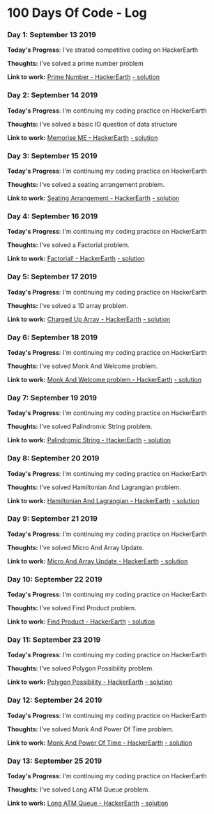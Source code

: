 # 100 Days Of Code - Log

### Day 1: September 13 2019

**Today's Progress**: I've strated competitive coding on HackerEarth

**Thoughts:** I've solved a prime number problem  

**Link to work:** [Prime Number - HackerEarth](https://www.hackerearth.com/practice/basic-programming/input-output/basics-of-input-output/practice-problems/algorithm/prime-number-8/) [- solution](https://github.com/skandishu/Coding/blob/master/hackerearth/basic%20of%20IO/prime_number.py)


### Day 2: September 14 2019

**Today's Progress**: I'm continuing my coding practice on HackerEarth

**Thoughts:** I've solved a basic IO question of data structure   

**Link to work:** [Memorise ME - HackerEarth](https://www.hackerearth.com/practice/data-structures/arrays/1-d/practice-problems/algorithm/memorise-me/) [- solution](https://github.com/skandishu/Coding/blob/master/hackerearth/basic%20of%20IO/IO_count_numbers.py)


### Day 3: September 15 2019

**Today's Progress**: I'm continuing my coding practice on HackerEarth

**Thoughts:** I've solved a seating arrangement problem.

**Link to work:** [Seating Arrangement - HackerEarth](https://www.hackerearth.com/practice/basic-programming/input-output/basics-of-input-output/practice-problems/algorithm/seating-arrangement-1/) [- solution](https://github.com/skandishu/Coding/blob/master/hackerearth/basic%20of%20IO/seating_arrangement.py)


### Day 4: September 16 2019

**Today's Progress**: I'm continuing my coding practice on HackerEarth

**Thoughts:** I've solved a Factorial problem.

**Link to work:** [Factorial! - HackerEarth](https://www.hackerearth.com/practice/basic-programming/input-output/basics-of-input-output/practice-problems/algorithm/find-factorial/) [- solution](https://github.com/skandishu/Coding/blob/master/hackerearth/basic%20of%20IO/factorial!.py)


### Day 5: September 17 2019

**Today's Progress**: I'm continuing my coding practice on HackerEarth

**Thoughts:** I've solved a 1D array problem.

**Link to work:** [Charged Up Array - HackerEarth](https://www.hackerearth.com/practice/data-structures/arrays/1-d/practice-problems/algorithm/charged-up-array-f35a5e23/) [- solution](https://github.com/skandishu/Coding/blob/master/hackerearth/Data%20Structure/charged_up_array.py)


### Day 6: September 18 2019

**Today's Progress**: I'm continuing my coding practice on HackerEarth

**Thoughts:** I've solved Monk And Welcome problem.

**Link to work:** [Monk And Welcome problem - HackerEarth](https://www.hackerearth.com/practice/data-structures/arrays/1-d/practice-problems/algorithm/monk-and-welcome-problem/) [- solution](https://github.com/skandishu/Coding/blob/master/hackerearth/basic%20of%20IO/monk_and_welcome_problem.py)


### Day 7: September 19 2019

**Today's Progress**: I'm continuing my coding practice on HackerEarth

**Thoughts:** I've solved Palindromic String problem.

**Link to work:** [Palindromic String - HackerEarth](https://www.hackerearth.com/practice/basic-programming/input-output/basics-of-input-output/practice-problems/algorithm/palindrome-check-2/) [- solution](https://github.com/skandishu/Coding/blob/master/hackerearth/basic%20of%20IO/palindromic_string.py)


### Day 8: September 20 2019

**Today's Progress**: I'm continuing my coding practice on HackerEarth

**Thoughts:** I've solved Hamiltonian And Lagrangian problem.

**Link to work:** [Hamiltonian And Lagrangian - HackerEarth](https://www.hackerearth.com/practice/data-structures/arrays/1-d/practice-problems/algorithm/hamiltonian-and-lagrangian/) [- solution](https://github.com/skandishu/Coding/blob/master/hackerearth/Data%20Structure/hamiltonian_and_lagrangian.py)


### Day 9: September 21 2019

**Today's Progress**: I'm continuing my coding practice on HackerEarth

**Thoughts:** I've solved  Micro And Array Update.

**Link to work:** [Micro And Array Update - HackerEarth](https://www.hackerearth.com/practice/data-structures/arrays/1-d/practice-problems/algorithm/micro-and-array-update/) [- solution](https://github.com/skandishu/Coding/blob/master/hackerearth/Data%20Structure/micro_and_array_update.py)


### Day 10: September 22 2019

**Today's Progress**: I'm continuing my coding practice on HackerEarth

**Thoughts:** I've solved  Find Product problem.

**Link to work:** [Find Product - HackerEarth](https://www.hackerearth.com/practice/basic-programming/input-output/basics-of-input-output/practice-problems/algorithm/find-product/) [- solution](https://github.com/skandishu/Coding/blob/master/hackerearth/basic%20of%20IO/find_product.py)


### Day 11: September 23 2019

**Today's Progress**: I'm continuing my coding practice on HackerEarth

**Thoughts:** I've solved  Polygon Possibility problem.

**Link to work:** [Polygon Possibility - HackerEarth](https://www.hackerearth.com/practice/data-structures/arrays/1-d/practice-problems/algorithm/polygon-possible/) [- solution](https://github.com/skandishu/Coding/blob/master/hackerearth/Data%20Structure/polygon_possibility.py)


### Day 12: September 24 2019

**Today's Progress**: I'm continuing my coding practice on HackerEarth

**Thoughts:** I've solved  Monk And Power Of Time problem.

**Link to work:** [ Monk And Power Of Time - HackerEarth](https://www.hackerearth.com/practice/data-structures/arrays/1-d/practice-problems/algorithm/monk-and-power-of-time/) [- solution](https://github.com/skandishu/Coding/blob/master/hackerearth/Data%20Structure/monk_and_power_of_time.py)


### Day 13: September 25 2019

**Today's Progress**: I'm continuing my coding practice on HackerEarth

**Thoughts:** I've solved  Long ATM Queue problem.

**Link to work:** [ Long ATM Queue - HackerEarth](https://www.hackerearth.com/practice/data-structures/arrays/1-d/practice-problems/algorithm/long-atm-queue-3/) [- solution](https://github.com/skandishu/Coding/blob/master/hackerearth/Data%20Structure/long_atm_queue.py)


